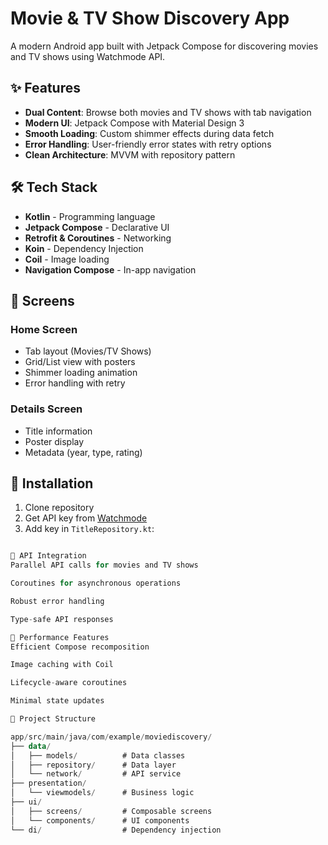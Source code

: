 # Movie & TV Show Discovery App

A modern Android app built with Jetpack Compose for discovering movies and TV shows using Watchmode API.

## ✨ Features

- **Dual Content**: Browse both movies and TV shows with tab navigation
- **Modern UI**: Jetpack Compose with Material Design 3
- **Smooth Loading**: Custom shimmer effects during data fetch
- **Error Handling**: User-friendly error states with retry options
- **Clean Architecture**: MVVM with repository pattern

## 🛠️ Tech Stack

- **Kotlin** - Programming language
- **Jetpack Compose** - Declarative UI
- **Retrofit & Coroutines** - Networking
- **Koin** - Dependency Injection
- **Coil** - Image loading
- **Navigation Compose** - In-app navigation


## 📱 Screens

### Home Screen
- Tab layout (Movies/TV Shows)
- Grid/List view with posters
- Shimmer loading animation
- Error handling with retry

### Details Screen
- Title information
- Poster display
- Metadata (year, type, rating)

## 🔧 Installation

1. Clone repository
2. Get API key from [Watchmode](https://www.watchmode.com/)
3. Add key in `TitleRepository.kt`:
```kotlin

🔄 API Integration
Parallel API calls for movies and TV shows

Coroutines for asynchronous operations

Robust error handling

Type-safe API responses

🎯 Performance Features
Efficient Compose recomposition

Image caching with Coil

Lifecycle-aware coroutines

Minimal state updates

📁 Project Structure

app/src/main/java/com/example/moviediscovery/
├── data/
│   ├── models/          # Data classes
│   ├── repository/      # Data layer
│   └── network/         # API service
├── presentation/
│   └── viewmodels/      # Business logic
├── ui/
│   ├── screens/         # Composable screens
│   └── components/      # UI components
└── di/                  # Dependency injection




